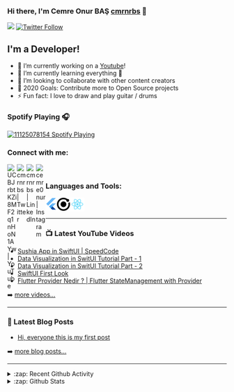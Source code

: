 ### Hi there, I'm Cemre Onur BAŞ [cmrnrbs][youtube] 👋
[<img src="https://img.shields.io/badge/youtube-%23FF0000.svg?&style=for-the-badge&logo=youtube&logoColor=white" />][youtube]
[![Twitter Follow](https://img.shields.io/twitter/follow/CmrNrBs?color=1DA1F2&logo=twitter&style=for-the-badge)](https://twitter.com/intent/follow?original_referer=https%3A%2F%2Fgithub.com%cmrnrbs&screen_name=cmrnrbs)

## I'm a Developer!

- 🔭 I’m currently working on a [Youtube][youtube]!
- 🌱 I’m currently learning everything 🤣
- 👯 I’m looking to collaborate with other content creators
- 🥅 2020 Goals: Contribute more to Open Source projects
- ⚡ Fun fact: I love to draw and play guitar / drums

### Spotify Playing 🎧
[<img src="https://novatorem-six-umber.vercel.app/api/spotify" alt="11125078154 Spotify Playing" width="350" />](https://open.spotify.com/user/11125078154)

### Connect with me:

[<img align="left" alt="UCBJrbtKZi8MF2q1nHoN1AYw | YouTube" width="22px" src="https://cdn.jsdelivr.net/npm/simple-icons@v3/icons/youtube.svg" />][youtube]
[<img align="left" alt="cmrnrbs | Twitter" width="22px" src="https://cdn.jsdelivr.net/npm/simple-icons@v3/icons/twitter.svg" />][twitter]
[<img align="left" alt="cmrnrbs | LinkedIn" width="22px" src="https://cdn.jsdelivr.net/npm/simple-icons@v3/icons/linkedin.svg" />][linkedin]
[<img align="left" alt="cemre0nur | Instagram" width="22px" src="https://cdn.jsdelivr.net/npm/simple-icons@v3/icons/instagram.svg" />][instagram]

<br />

### Languages and Tools:

[<img align="left" alt="Visual Studio Code" width="25px" src="https://raw.githubusercontent.com/dnfield/flutter_svg/master/example/assets/flutter_logo.svg" />][movieapplist]
[<img align="left" alt="HTML5" width="32px" src="https://raw.githubusercontent.com/ionic-team/ionicons/master/src/svg/logo-ionic.svg" />][ioniclist]
[<img align="left" alt="React" width="32px" src="https://raw.githubusercontent.com/github/explore/80688e429a7d4ef2fca1e82350fe8e3517d3494d/topics/react/react.png" />][reactplaylist]


<br />
<br />

---

### 📺 Latest YouTube Videos

<!-- YOUTUBE:START -->
- [Sushia App in SwiftUI | SpeedCode](https://www.youtube.com/watch?v=8OcE9zbJHTo)
- [Data Visualization in SwitUI Tutorial Part - 1](https://www.youtube.com/watch?v=Dm_Fu1xrwYo)
- [Data Visualization in SwitUI Tutorial Part - 2](https://www.youtube.com/watch?v=nvOsFoCc3jU)
- [SwiftUI First Look](https://www.youtube.com/watch?v=c_rR4Ch9UIU)
- [Flutter Provider Nedir ? | Flutter StateManagement with Provider](https://www.youtube.com/watch?v=qWKKoT7sS6k)
<!-- YOUTUBE:END -->

➡️ [more videos...](https://youtube.com/channel/UCBJrbtKZi8MF2q1nHoN1AYw)

---

### 📕 Latest Blog Posts

<!-- BLOG-POST-LIST:START -->
- [Hi, everyone this is my first post](https://dev.to/cmrnrbs/hi-everyone-this-is-my-first-post-3hgo)
<!-- BLOG-POST-LIST:END -->

➡️ [more blog posts...](https://dev.to/cmrnrbs)

---

<details>
  <summary>:zap: Recent Github Activity</summary>
  
<!--START_SECTION:activity-->
<!--END_SECTION:activity-->

</details>

<details>
  <summary>:zap: Github Stats</summary>

  <img align="left" alt="codeSTACKr's Github Stats" src="https://github-readme-stats-swart-six.vercel.app/api?username=cmrnrbs&show_icons=true&hide_border=true" />

</details>

[twitter]: https://twitter.com/CmrNrBs
[youtube]: https://youtube.com/channel/UCBJrbtKZi8MF2q1nHoN1AYw
[instagram]: https://instagram.com/cemre0nur
[linkedin]: https://linkedin.com/in/cemreonur
[movieapplist]: https://www.youtube.com/watch?v=q2hXFhvIG9w&list=PLy-lwcPKu8i1nYdfiGza13gjw7-dy9KRE
[ioniclist]: https://www.youtube.com/watch?v=SiUzRxY7W7k&list=PLy-lwcPKu8i0yuLDLPtXrWsFCLBfZZLLv
[reactplaylist]: https://www.youtube.com/watch?v=L4i7wf_xTSw